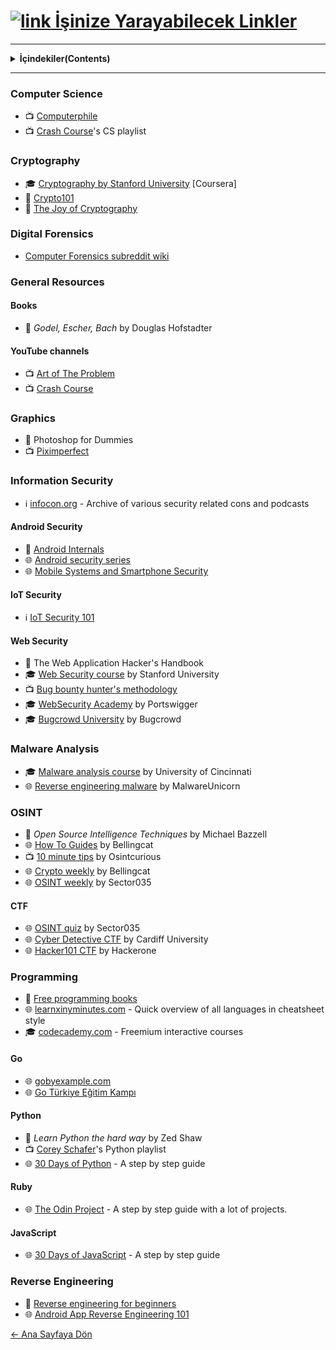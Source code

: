 # [<img src="https://i.ibb.co/LPJQsPC/link.png" alt="link" border="0"> İşinize Yarayabilecek Linkler]()
---
<details> 
  <summary><strong>İçindekiler(Contents)</summary></strong>
  <p>
   
1) [Computer Science](#source1)
2) [Cryptography](#source2)
3) [Digital Forensics](#source3)
4) [General Resources](#source4)
    <p>
       4a) [Books](#source4a)
       4b) [Youtube Channels](#source4b)
    </p>
6) [Graphics](#source6)
7) [Information Security](#source7)
8) [Android Security](#source8)
9) [IoT Security](#source9)
10) [Web Security](#source10)
11) [Malware Analysis](#source11)
12) [OSINT](#source12)
13) [CTF](#source13)
14) [Programming](#source14)
15) [Go](#source15)
16) [Python](#source16)
17) [Ruby](#source17)
18) [Reverse Engineering](#source18)
  </p>
</details>

---

### Computer Science <a name="source1"></a>
  - :tv: [Computerphile](https://www.youtube.com/user/Computerphile)
  - :tv: [Crash Course](https://www.youtube.com/playlist?list=PL8dPuuaLjXtNlUrzyH5r6jN9ulIgZBpdo)'s CS playlist
### Cryptography <a name="source2"></a>
  - :mortar_board: [Cryptography by Stanford University](https://www.coursera.org/learn/crypto) [Coursera]
  - :book: [Crypto101](https://www.crypto101.io)
  - :book: [The Joy of Cryptography](https://web.engr.oregonstate.edu/~rosulekm/crypto)
### Digital Forensics <a name="source3"></a>
  - [Computer Forensics subreddit wiki](https://www.reddit.com/r/computerforensics/wiki/faq#wiki_forensics.3A_where.2Fhow_do_i_begin.3F)
### General Resources <a name="source4"></a>
#### Books <a name="source4a"></a>
  - :book: *Godel, Escher, Bach* by Douglas Hofstadter
#### YouTube channels <a name="source4b"></a>
  - :tv: [Art of The Problem](https://www.youtube.com/user/ArtOfTheProblem)
  - :tv: [Crash Course](https://www.youtube.com/user/crashcourse)
### Graphics <a name="source5"></a>
  - :book: Photoshop for Dummies
  - :tv: [Piximperfect](https://www.youtube.com/channel/UCMrvLMUITAImCHMOhX88PYQ)
### Information Security <a name="source6"></a>
  - :information_source: [infocon.org](https://infocon.org) - Archive of various security related cons and podcasts
#### Android Security <a name="source7"></a>
  - :book: [Android Internals](http://newandroidbook.com/AIvI-M-RL1.pdf)
  - :globe_with_meridians: [Android security series](https://manifestsecurity.com/android-application-security)
  - :globe_with_meridians: [Mobile Systems and Smartphone Security](https://mobisec.reyammer.io/slides)
#### IoT Security <a name="source8"></a>
  - :information_source: [IoT Security 101](https://github.com/V33RU/IoTSecurity101)
#### Web Security <a name="source9"></a>
  - :book: The Web Application Hacker's Handbook
  - :mortar_board: [Web Security course](https://www.youtube.com/playlist?list=PL1y1iaEtjSYiiSGVlL1cHsXN_kvJOOhu-) by Stanford University
  - :tv: [Bug bounty hunter's methodology](https://www.youtube.com/watch?v=Qw1nNPiH_Go)
  - :mortar_board: [WebSecurity Academy](https://portswigger.net/web-security) by Portswigger
  - :mortar_board: [Bugcrowd University](https://github.com/bugcrowd/bugcrowd_university) by Bugcrowd
### Malware Analysis <a name="source10"></a>
  - :mortar_board: [Malware analysis course](https://class.malware.re/) by University of Cincinnati
  - :globe_with_meridians: [Reverse engineering malware](https://malwareunicorn.org/#/workshops) by MalwareUnicorn 
### OSINT <a name="source11"></a>
  - :book: *Open Source Intelligence Techniques* by Michael Bazzell
  - :globe_with_meridians: [How To Guides](https://www.bellingcat.com/category/resources/how-tos/) by Bellingcat
  - :tv: [10 minute tips](https://osintcurio.us/10-minute-tips/) by Osintcurious
  - :globe_with_meridians: [Crypto weekly](https://us14.campaign-archive.com/home/?u=c435f53a5568f7951404c8a38&id=7f8ca9c380) by Bellingcat
  - :globe_with_meridians: [OSINT weekly](https://medium.com/week-in-osint) by Sector035
#### CTF <a name="source12"></a>
  - :globe_with_meridians: [OSINT quiz](https://twitter.com/Sector035/status/1211038518635614208) by Sector035
  - :globe_with_meridians: [Cyber Detective CTF](https://ctf.cybersoc.wales/) by Cardiff University
  - :globe_with_meridians: [Hacker101 CTF](https://ctf.hacker101.com/) by Hackerone
### Programming <a name="source13"></a>
  - :book: [Free programming books](https://books.goalkicker.com/)
  - :globe_with_meridians: [learnxinyminutes.com](https://learnxinyminutes.com) - Quick overview of all languages in cheatsheet style
  - :mortar_board: [codecademy.com](https://www.codecademy.com/catalog/subject/all) - Freemium interactive courses
#### Go <a name="source14"></a>
  - :globe_with_meridians: [gobyexample.com](https://gobyexample.com)
  - :globe_with_meridians: [Go Türkiye Eğitim Kampı](https://www.youtube.com/playlist?list=PLX2txCMVbkjyqrdV5TsJ5iW-bhVNeBMaq)
#### Python <a name="source15"></a>
  - :book: *Learn Python the hard way* by Zed Shaw
  - :tv: [Corey Schafer](https://www.youtube.com/playlist?list=PL-osiE80TeTt2d9bfVyTiXJA-UTHn6WwU)'s Python playlist
  - :globe_with_meridians: [30 Days of Python](https://github.com/Asabeneh/30-Days-Of-Python) - A step by step guide
#### Ruby <a name="source16"></a>
  - :globe_with_meridians: [The Odin Project](https://www.theodinproject.com/courses/ruby-programming) - A step by step guide with a lot of projects.
#### JavaScript <a name="source17"></a>
- :globe_with_meridians: [30 Days of JavaScript](https://github.com/Asabeneh/30DaysOfJavaScript) - A step by step guide
### Reverse Engineering <a name="source18"></a>
  - :book: [Reverse engineering for beginners](https://beginners.re/)
  - :globe_with_meridians: [Android App Reverse Engineering 101](https://maddiestone.github.io/AndroidAppRE)  
  
 [← Ana Sayfaya Dön](https://github.com/LuNiZz/siber-guvenlik-sss)
